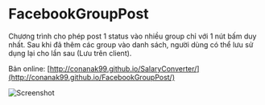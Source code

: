 # FacebookGroupPost
Chương trình cho phép post 1 status vào nhiều group chỉ với 1 nút bấm duy nhất.
Sau khi đã thêm các group vào danh sách, người dùng có thể lưu sử dụng lại cho lần sau (Lưu trên client).

Bản online: [http://conanak99.github.io/SalaryConverter/](http://conanak99.github.io/FacebookGroupPost/)

![Screenshot](https://raw.githubusercontent.com/conanak99/FacebookGroupPost/master/screenshot.PNG)
